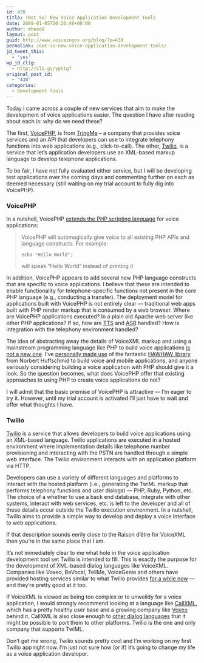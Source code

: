 ```yaml
---
id: 438
title: (Not So) New Voice Application Development Tools
date: 2009-01-05T20:26:48+00:00
author: mheadd
layout: post
guid: http://www.voiceingov.org/blog/?p=438
permalink: /not-so-new-voice-application-development-tools/
jd_tweet_this:
  - 'yes'
wp_jd_clig:
  - http://cli.gs/ypttgT
original_post_id:
  - "438"
categories:
  - Development Tools
---
```

Today I came across a couple of new services that aim to make the development of voice applications easier. The question I have after reading about each is: why do we need these?

The first, <a href="http://voicephp.com/" target="_blank">VoicePHP</a>, is from <a href="http://tringme.com/" target="_blank">TringMe</a> &#8211; a company that provides voice services and an API that developers can use to integrate telephony functions into web applications (e.g., click-to-call). The other, <a href="http://www.twilio.com/" target="_blank">Twilio</a>, is a service that let&#8217;s application developers use an XML-based markup language to develop telephone applications.

To be fair, I have not fully evaluated either service, but I will be developing test applications over the coming days and commenting further on each as deemed necessary (still waiting on my trial account to fully dig into VoicePHP).

### VoicePHP

In a nutshell, VoicePHP <a href="http://voicephp.com/whyvoicephp.html" target="_blank">extends the PHP scripting language</a> for voice applications:

> VoicePHP will automagically give voice to all existing PHP APIs and language constructs. For example:
> 
> `echo "Hello World";`
> 
> will speak &#8220;Hello World&#8221; instead of printing it

In addition, VoicePHP appears to add several new PHP language constructs that are specific to voice applications. I believe that these are intended to enable functionality for telephone-specific functions not present in the core PHP language (e.g., conducting a transfer). The deployment model for applications built with VoicePHP is not entirely clear &#8212; traditional web apps built with PHP render markup that is consumed by a web browser. Where are VoicePHP applications executed? In a plain old Apache web server like other PHP applications? If so, how are <acronym title="Text-To-Speech">TTS</acronym> and <acronym title="Automatic Speech Recognition">ASR</acronym> handled? How is integration with the telephony environment handled?

The idea of abstracting away the details of VoiceXML markup and using a mainstream programming language like PHP to build voice applications <a href="http://www.phpmagazine.net/docs/voicexml/" target="_blank">is not a new one</a>. I&#8217;ve [personally made use](http://www.voiceingov.org/blog/?p=150) of the fantastic <a href="http://www.hawhaw.de/" target="_blank">HAWHAW library</a> from Norbert Huffschmid to build voice and mobile applications, and anyone seriously considering building a voice application with PHP should give it a look. So the question becomes, what does VoicePHP offer that existing approaches to using PHP to create voice applications do not?

I will admit that the basic premise of VoicePHP is attractive &#8212; I&#8217;m eager to try it. However, until my trial account is activated I&#8217;ll just have to wait and offer what thoughts I have.

### Twilio

<a href="http://www.twilio.com/" target="_blank">Twilio</a> is a service that allows developers to build voice applications using an XML-based language. Twilio applications are executed in a hosted environment where implementation details like telephone number provisioning and interacting with the PSTN are handled through a simple web interface. The Twilio environment interacts with an application platform via HTTP.

Developers can use a variety of different languages and platforms to interact with the hosted platform (i.e., generating the TwiML markup that performs telephony functions and user dialogs) &#8212; PHP, Ruby, Python, etc. The choice of a whether to use a back end database, integrate with other systems, interact with web services, etc. is left to the developer and all of these details occur outside the Twillo execution environment. In a nutshell, Twillo aims to provide a simple way to develop and deploy a voice interface to web applications.

If that description sounds eerily close to the Raison d&#8217;être for VoiceXML then you&#8217;re in the same place that I am.

It&#8217;s not immediately clear to me what hole in the voice application development tool set Twilio is intended to fill. This is exactly the purpose for the development of XML-based dialog languages like VoiceXML. Companies like Voxeo, BeVocal, TellMe, VoiceGenie and others have provided hosting services similar to what Twillo provides [for a while now](http://www.voiceingov.org/blog/?p=146) &#8212; and they&#8217;re pretty good at it too.

If VoiceXML is viewed as being too complex or to unweildy for a voice application, I would strongly recommend looking at a language like <a href="http://docs.voxeo.com/callxml/3.0/" target="_blank">CallXML</a>, which has a pretty healthy user base and a growing company like <a href="http://www.voxeo.com/" target="_blank">Voxeo</a> behind it. CallXML is also close enough to <a href="http://www.gnutelephony.org/index.php/BayonneXML" target="_blank">other dialog languages</a> that it might be possible to port them to other platforms. Twilio is the one and only company that supports TwiML.

Don&#8217;t get me wrong, Twilio sounds pretty cool and I&#8217;m working on my first Twilio app right now. I&#8217;m just not sure how (or if) it&#8217;s going to change my life as a voice application developer.